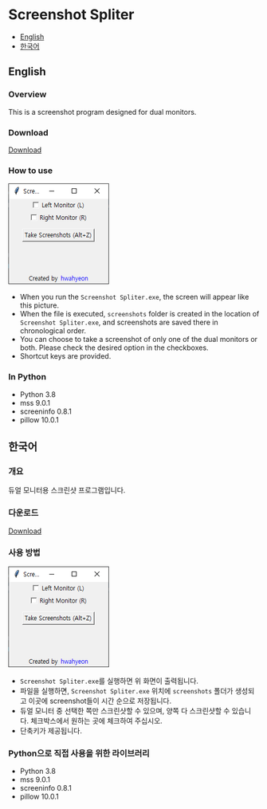 # Screenshot Spliter

- [English](#english)
- [한국어](#한국어)

## English
### Overview
This is a screenshot program designed for dual monitors.

### Download
[Download](https://github.com/hwahyeon/py-screenshot-spliter/raw/main/download/Screenshot%20Spliter.exe)

### How to use
![image](./readme/001.png)
- When you run the `Screenshot Spliter.exe`, the screen will appear like this picture.
- When the file is executed, `screenshots` folder is created in the location of `Screenshot Spliter.exe`, and screenshots are saved there in chronological order.
- You can choose to take a screenshot of only one of the dual monitors or both. Please check the desired option in the checkboxes.
- Shortcut keys are provided.

### In Python
- Python 3.8
- mss 9.0.1
- screeninfo 0.8.1
- pillow 10.0.1

## 한국어
### 개요
듀얼 모니터용 스크린샷 프로그램입니다.

### 다운로드
[Download](https://github.com/hwahyeon/py-screenshot-spliter/raw/main/download/Screenshot%20Spliter.exe)

### 사용 방법
![image](./readme/001.png)
- `Screenshot Spliter.exe`를 실행하면 위 화면이 출력됩니다.
- 파일을 실행하면, `Screenshot Spliter.exe` 위치에 `screenshots` 폴더가 생성되고 이곳에 screenshot들이 시간 순으로 저장됩니다.
- 듀얼 모니터 중 선택한 쪽만 스크린샷할 수 있으며, 양쪽 다 스크린샷할 수 있습니다. 체크박스에서 원하는 곳에 체크하여 주십시오.
- 단축키가 제공됩니다.

### Python으로 직접 사용을 위한 라이브러리
- Python 3.8
- mss 9.0.1
- screeninfo 0.8.1
- pillow 10.0.1
